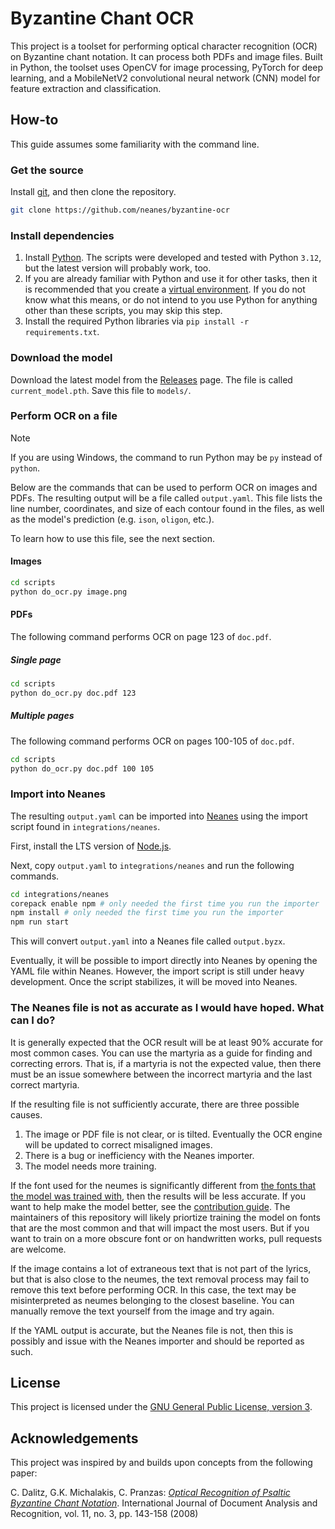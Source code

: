 # Byzantine Chant OCR

This project is a toolset for performing optical character recognition (OCR) on Byzantine chant notation. It can process both PDFs and image files. Built in Python, the toolset uses OpenCV for image processing, PyTorch for deep learning, and a MobileNetV2 convolutional neural network (CNN) model for feature extraction and classification.

## How-to

This guide assumes some familiarity with the command line.

### Get the source

Install [git](https://git-scm.com/downloads), and then clone the repository.

```bash
git clone https://github.com/neanes/byzantine-ocr
```

### Install dependencies

1. Install [Python](https://www.python.org/downloads/). The scripts were developed and tested with Python `3.12`, but the latest version will probably work, too.
2. If you are already familiar with Python and use it for other tasks, then it is recommended that you create a [virtual environment](https://docs.python.org/3/library/venv.html). If you do not know what this means, or do not intend to you use Python for anything other than these scripts, you may skip this step.
3. Install the required Python libraries via `pip install -r requirements.txt`.

### Download the model

Download the latest model from the [Releases](https://github.com/neanes/byzantine-chant-ocr/releases/tag/latest) page. The file is called `current_model.pth`. Save this file to `models/`.

### Perform OCR on a file

> [!NOTE]  
> If you are using Windows, the command to run Python may be `py` instead of `python`.

Below are the commands that can be used to perform OCR on images and PDFs. The resulting output will be a file called `output.yaml`. This file lists the line number, coordinates, and size of each contour found in the files, as well as the model's prediction (e.g. `ison`, `oligon`, etc.).

To learn how to use this file, see the next section.

#### Images

```bash
cd scripts
python do_ocr.py image.png
```

#### PDFs

The following command performs OCR on page 123 of `doc.pdf`.

##### Single page

```bash
cd scripts
python do_ocr.py doc.pdf 123
```

##### Multiple pages

The following command performs OCR on pages 100-105 of `doc.pdf`.

```bash
cd scripts
python do_ocr.py doc.pdf 100 105
```

### Import into Neanes

The resulting `output.yaml` can be imported into [Neanes](https://github.com/neanes/neanes) using the import script found in `integrations/neanes`.

First, install the LTS version of [Node.js](https://nodejs.org/en/download).

Next, copy `output.yaml` to `integrations/neanes` and run the following commands.

```bash
cd integrations/neanes
corepack enable npm # only needed the first time you run the importer
npm install # only needed the first time you run the importer
npm run start
```

This will convert `output.yaml` into a Neanes file called `output.byzx`.

Eventually, it will be possible to import directly into Neanes by opening the YAML file within Neanes. However, the import script is still under heavy development. Once the script stabilizes, it will be moved into Neanes.

### The Neanes file is not as accurate as I would have hoped. What can I do?

It is generally expected that the OCR result will be at least 90% accurate for most common cases. You can use the martyria as a guide for finding and correcting errors. That is, if a martyria is not the expected value, then there must be an issue somewhere between the incorrect martyria and the last correct martyria.

If the resulting file is not sufficiently accurate, there are three possible causes.

1. The image or PDF file is not clear, or is tilted. Eventually the OCR engine will be updated to correct misaligned images.
2. There is a bug or inefficiency with the Neanes importer.
3. The model needs more training.

If the font used for the neumes is significantly different from [the fonts that the model was trained with](./SOURCES.md), then the results will be less accurate. If you want to help make the model better, see the [contribution guide](./CONTRIBUTING.md). The maintainers of this repository will likely priortize training the model on fonts that are the most common and that will impact the most users. But if you want to train on a more obscure font or on handwritten works, pull requests are welcome.

If the image contains a lot of extraneous text that is not part of the lyrics, but that is also close to the neumes, the text removal process may fail to remove this text before performing OCR. In this case, the text may be misinterpreted as neumes belonging to the closest baseline. You can manually remove the text yourself from the image and try again.

If the YAML output is accurate, but the Neanes file is not, then this is possibly and issue with the Neanes importer and should be reported as such.

## License

This project is licensed under the [GNU General Public License, version 3](./LICENSE).

## Acknowledgements

This project was inspired by and builds upon concepts from the following paper:

C. Dalitz, G.K. Michalakis, C. Pranzas: _[Optical Recognition of Psaltic Byzantine Chant Notation](https://lionel.kr.hs-niederrhein.de/~dalitz/data/publications/ijdar-psaltiki.pdf)_. International Journal of Document Analysis and Recognition, vol. 11, no. 3, pp. 143-158 (2008)
